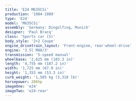 ```yaml
---
title: 'E24 M635CSi'
production:	'1984-1989'
type: 'E24'
model: 'M635CSi'
assembly: 'Germany: Dingolfing, Munich'
designer: 'Paul Bracq'
class: 'Sports car (S)'
body_style: '2+2 Coupe'
engine_drivetrain_layout: 'Front-engine, rear-wheel-drive'
engine: '3.5l M88/3'
transmission: '5-speed manual'
wheelbase: '2,625 mm (103.3 in)'
length: '4,755 mm (187.2 in)'
width: '1,725 mm (67.9 in)'
height: '1,353 mm (53.3 in)'
curb_weight: '1,505 kg (3,318 lb)'
horsepower: 286hp
imageOne: 'e24'
imageTwo: 'e24-rear'
---
```


